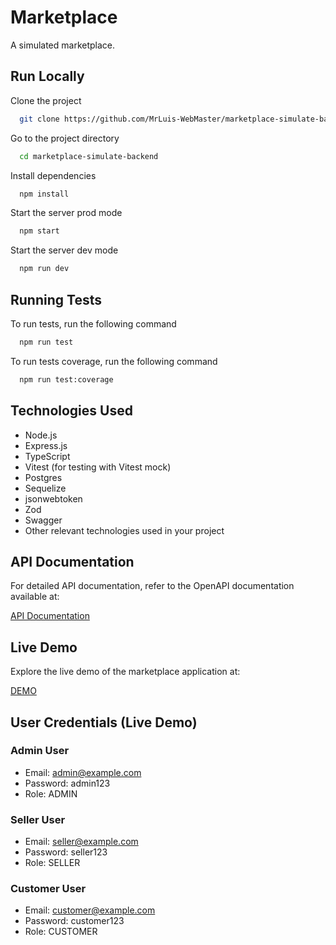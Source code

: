 
# Marketplace

A simulated marketplace.

## Run Locally

Clone the project

```bash
  git clone https://github.com/MrLuis-WebMaster/marketplace-simulate-backend
```

Go to the project directory

```bash
  cd marketplace-simulate-backend
```

Install dependencies

```bash
  npm install
```

Start the server prod mode

```bash
  npm start
```
Start the server dev mode

```bash
  npm run dev
```

## Running Tests

To run tests, run the following command

```bash
  npm run test
```

To run tests coverage, run the following command

```bash
  npm run test:coverage
```
## Technologies Used

- Node.js
- Express.js
- TypeScript
- Vitest (for testing with Vitest mock)
- Postgres
- Sequelize
- jsonwebtoken
- Zod
- Swagger
- Other relevant technologies used in your project

## API Documentation
For detailed API documentation, refer to the OpenAPI documentation available at:

[API Documentation](https://marketplace-simulate-backend-production.up.railway.app/docs/)


## Live Demo
Explore the live demo of the marketplace application at:

[DEMO](https://marketplace-simulate-frontend.vercel.app/)

## User Credentials (Live Demo)

### Admin User
- Email: admin@example.com
- Password: admin123
- Role: ADMIN

### Seller User
- Email: seller@example.com
- Password: seller123
- Role: SELLER

### Customer User
- Email: customer@example.com
- Password: customer123
- Role: CUSTOMER